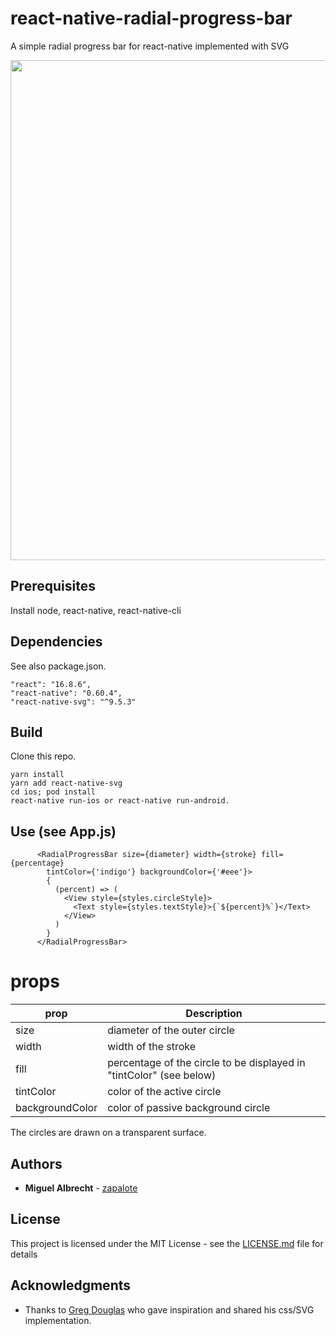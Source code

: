 # react-native-radial-progress-bar

A simple radial progress bar for react-native implemented with SVG

<p align="center">
  <img src="https://github.com/zapalote/react-native-radial-progress-bar/assets/screenshot.png" width="800" />
</p>

## Prerequisites

Install node, react-native, react-native-cli

## Dependencies

See also package.json.
```
"react": "16.8.6",
"react-native": "0.60.4",
"react-native-svg": "^9.5.3"
```

## Build

Clone this repo.
```
yarn install
yarn add react-native-svg
cd ios; pod install
react-native run-ios or react-native run-android.
```

## Use (see App.js)

```
      <RadialProgressBar size={diameter} width={stroke} fill={percentage}
        tintColor={'indigo'} backgroundColor={'#eee'}>
        {
          (percent) => (
            <View style={styles.circleStyle}>
              <Text style={styles.textStyle}>{`${percent}%`}</Text>
            </View>
          )
        }
      </RadialProgressBar>
```

# props

| prop  | Description |
| ------------- | ------------- |
| size  | diameter of the outer circle  |
| width  | width of the stroke  |
| fill  | percentage of the circle to be displayed in "tintColor" (see below)  |
| tintColor  | color of the active circle  |
| backgroundColor  | color of passive background circle  |

The circles are drawn on a transparent surface.

## Authors

* **Miguel Albrecht** - [zapalote](https://zapalote.com/)

## License

This project is licensed under the MIT License - see the [LICENSE.md](LICENSE.md) file for details

## Acknowledgments

* Thanks to [Greg Douglas](https://codepen.io/xgad/) who gave inspiration and shared his css/SVG implementation.
